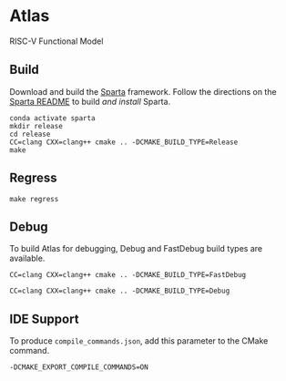# Atlas
RISC-V Functional Model

## Build

Download and build the [Sparta](https://github.com/sparcians/map) framework. Follow the directions on the [Sparta README](https://github.com/sparcians/map#readme) to build _and install_ Sparta.

```
conda activate sparta
mkdir release
cd release
CC=clang CXX=clang++ cmake .. -DCMAKE_BUILD_TYPE=Release
make
```

## Regress
```
make regress
```

## Debug

To build Atlas for debugging, Debug and FastDebug build types are available.
```
CC=clang CXX=clang++ cmake .. -DCMAKE_BUILD_TYPE=FastDebug
```
```
CC=clang CXX=clang++ cmake .. -DCMAKE_BUILD_TYPE=Debug
```

## IDE Support

To produce `compile_commands.json`, add this parameter to the CMake command.
```
-DCMAKE_EXPORT_COMPILE_COMMANDS=ON
```
